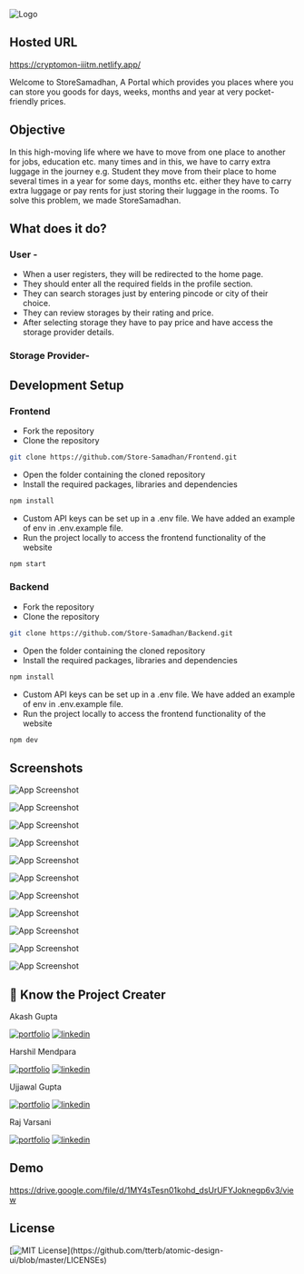 ![Logo](https://res.cloudinary.com/connect-x/image/upload/v1649589432/Logo_j9js3h.png)

## Hosted URL

https://cryptomon-iiitm.netlify.app/

Welcome to StoreSamadhan, A Portal which provides you places where you can store you goods for days, weeks, months and year at very pocket-friendly prices.

## Objective

In this high-moving life where we have to move from one place to another for jobs, education etc. many times and in this, we have to carry extra luggage in the journey e.g. Student they move from their place to home several times in a year for some days, months etc. either they have to carry extra luggage or pay rents for just storing their luggage in the rooms. To solve this problem, we made StoreSamadhan.

## What does it do?

### User -

- When a user registers, they will be redirected to the home page.
- They should enter all the required fields in the profile section.
- They can search storages just by entering pincode or city of their choice.
- They can review storages by their rating and price.
- After selecting storage they have to pay price and have access the storage provider details.

### Storage Provider-

## Development Setup

### Frontend

- Fork the repository
- Clone the repository

```sh
git clone https://github.com/Store-Samadhan/Frontend.git
```

- Open the folder containing the cloned repository
- Install the required packages, libraries and dependencies

```sh
npm install
```

- Custom API keys can be set up in a .env file. We have added an example of env in .env.example file.
- Run the project locally to access the frontend functionality of the website

```sh
npm start
```

### Backend

- Fork the repository
- Clone the repository

```sh
git clone https://github.com/Store-Samadhan/Backend.git
```

- Open the folder containing the cloned repository
- Install the required packages, libraries and dependencies

```sh
npm install
```

- Custom API keys can be set up in a .env file. We have added an example of env in .env.example file.
- Run the project locally to access the frontend functionality of the website

```sh
npm dev
```

## Screenshots

![App Screenshot]("https://github.com/Store-Samadhan/Frontend/blob/main/src/Assets/ReadmeAssets/1.png")

![App Screenshot]("https://github.com/Store-Samadhan/Frontend/blob/main/src/Assets/ReadmeAssets/2.png")

![App Screenshot]("https://github.com/Store-Samadhan/Frontend/blob/main/src/Assets/ReadmeAssets/3.png")

![App Screenshot]("https://github.com/Store-Samadhan/Frontend/blob/main/src/Assets/ReadmeAssets/4.png")

![App Screenshot]("https://github.com/Store-Samadhan/Frontend/blob/main/src/Assets/ReadmeAssets/5.png")

![App Screenshot]("https://github.com/Store-Samadhan/Frontend/blob/main/src/Assets/ReadmeAssets/11.png")

![App Screenshot]("https://github.com/Store-Samadhan/Frontend/blob/main/src/Assets/ReadmeAssets/6.png")

![App Screenshot]("https://github.com/Store-Samadhan/Frontend/blob/main/src/Assets/ReadmeAssets/8.png")

![App Screenshot]("https://github.com/Store-Samadhan/Frontend/blob/main/src/Assets/ReadmeAssets/7.png")

![App Screenshot]("https://github.com/Store-Samadhan/Frontend/blob/main/src/Assets/ReadmeAssets/9.png")

![App Screenshot]("https://github.com/Store-Samadhan/Frontend/blob/main/src/Assets/ReadmeAssets/10.png")

## 🔗 Know the Project Creater

Akash Gupta

[![portfolio](https://img.shields.io/badge/github_portfolio-000?style=for-the-badge&logo=ko-fi&logoColor=white)](https://github.com/akashgupta1909)
[![linkedin](https://img.shields.io/badge/linkedin-0A66C2?style=for-the-badge&logo=linkedin&logoColor=white)](https://www.linkedin.com/in/akash-gupta-1909/)

Harshil Mendpara

[![portfolio](https://img.shields.io/badge/github_portfolio-000?style=for-the-badge&logo=ko-fi&logoColor=white)](https://github.com/HarshilMendpara)
[![linkedin](https://img.shields.io/badge/linkedin-0A66C2?style=for-the-badge&logo=linkedin&logoColor=white)](https://www.linkedin.com/in/harshil-mendpara/)

Ujjawal Gupta

[![portfolio](https://img.shields.io/badge/github_portfolio-000?style=for-the-badge&logo=ko-fi&logoColor=white)](https://github.com/UjjawalGupta30)
[![linkedin](https://img.shields.io/badge/linkedin-0A66C2?style=for-the-badge&logo=linkedin&logoColor=white)](https://www.linkedin.com/in/ujjawalgupta30/)

Raj Varsani

[![portfolio](https://img.shields.io/badge/github_portfolio-000?style=for-the-badge&logo=ko-fi&logoColor=white)](https://github.com/RajVarsani)
[![linkedin](https://img.shields.io/badge/linkedin-0A66C2?style=for-the-badge&logo=linkedin&logoColor=white)](https://www.linkedin.com/in/varsani-raj/)

## Demo

https://drive.google.com/file/d/1MY4sTesn01kohd_dsUrUFYJoknegp6v3/view

## License

[![MIT License](https://img.shields.io/apm/l/atomic-design-ui.svg?)](https://github.com/tterb/atomic-design-ui/blob/master/LICENSEs)
